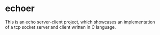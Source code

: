 # echoer
This is an echo server-client project, which showcases an implementation of a tcp socket server and client written in C language.  
